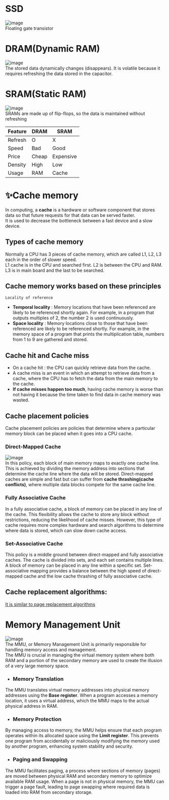 # SSD
![image](https://github.com/vacu9708/Fundamental-knowledge/assets/67142421/8fa0185b-57ff-48c8-a05f-7f7343c7aa22)<br>
Floating gate transistor

# DRAM(Dynamic RAM)
![image](https://github.com/vacu9708/Fundamental-knowledge/assets/67142421/f96a82f1-771e-43b9-b3df-a1fb2f80aaa8)<br>
The stored data dynamically changes (disappears). It is volatile because it requires refreshing the data stored in the capacitor.

# SRAM(Static RAM)
![image](https://github.com/vacu9708/Fundamental-knowledge/assets/67142421/60a9114b-c3c4-486c-924d-2f35167325c3)<br>
SRAMs are made up of flip-flops, so the data is maintained without refreshing

| Feature | DRAM    | SRAM    |
|---------|---------|---------|
| Refresh | O       | X       |
| Speed   | Bad     | Good    |
| Price   | Cheap   | Expensive |
| Density | High    | Low     |
| Usage   | RAM     | Cache   |

# ✨Cache memory
In computing, a **cache** is a hardware or software component that stores data so that future requests for that data can be served faster.<br>
It is used to decrease the bottleneck between a fast device and a slow device.<br>

## Types of cache memory
Normally a CPU has 3 pieces of cache memory, which are called L1, L2, L3 each in the order of slower speed.<br>
L1 cache is in the CPU and searched first. L2 is between the CPU and RAM. L3 is in main board and the last to be searched.

## Cache memory works based on these principles
`Locality of reference`
- **Temporal locality** : Memory locations that have been referenced are likely to be referenced shortly again. For example, in a program that outputs multiples of 2, the number 2 is used continuously.
- **Space locality** : Memory locations close to those that have been referenced are likely to be referenced shortly. For example, in the memory space of a program that prints the multiplication table, numbers from 1 to 9 are gathered and stored.

## Cache hit and Cache miss
- On a cache hit : the CPU can quickly retrieve data from the cache.
- A cache miss is an event in which an attempt to retrieve data from a cache, where the CPU has to fetch the data from the main memory to the cache.<br>
- **If cache misses happen too much**, having cache memory is worse than not having it because the time taken to find data in cache memory was wasted.<br>

## Cache placement policies
Cache placement policies are policies that determine where a particular memory block can be placed when it goes into a CPU cache.
### Direct-Mapped Cache
![image](https://user-images.githubusercontent.com/67142421/177051043-23ec7372-938a-4b7c-b317-b7174a99eabd.png)<br>
In this policy, each block of main memory maps to exactly one cache line. This is achieved by dividing the memory address into sections that determine the cache line where the data will be stored. Direct-mapped caches are simple and fast but can suffer from **cache thrashing(cache conflicts)**, where multiple data blocks compete for the same cache line.
### Fully Associative Cache
In a fully associative cache, a block of memory can be placed in any line of the cache. This flexibility allows the cache to store any block without restrictions, reducing the likelihood of cache misses. However, this type of cache requires more complex hardware and search algorithms to determine where data is stored, which can slow down cache access.
### Set-Associative Cache
This policy is a middle ground between direct-mapped and fully associative caches. The cache is divided into sets, and each set contains multiple lines. A block of memory can be placed in any line within a specific set. Set-associative mapping provides a balance between the high speed of direct-mapped cache and the low cache thrashing of fully associative cache. 

## Cache replacement algorithms:
[It is similar to page replacement algorithms](https://github.com/vacu9708/Fundamental-knowledge/tree/main/Operating%20system/Memory%20management)

# Memory Management Unit
![image](https://github.com/vacu9708/Fundamental-knowledge/assets/67142421/2d9eaa20-c99b-4dec-a5e3-9a2fc480aaf2)<br>
The MMU, or Memory Management Unit is primarily responsible for handling memory access and management.<br>
The MMU is crucial in managing the virtual memory system where both RAM and a portion of the secondary memory are used to create the illusion of a very large memory space.<br>

- ### Memory Translation
The MMU translates virtual memory addresses into physical memory addresses using the **Base register**. When a program accesses a memory location, it uses a virtual address, which the MMU maps to the actual physical address in RAM.
- ### Memory Protection
By managing access to memory, the MMU helps ensure that each program operates within its allocated space using the **Limit register**. This prevents one program from accidentally or maliciously modifying the memory used by another program, enhancing system stability and security.
- ### Paging and Swapping
The MMU facilitates paging, a process where sections of memory (pages) are moved between physical RAM and secondary memory to optimize available RAM usage. When a page is not in physical memory, the MMU can trigger a page fault, leading to page swapping where required data is loaded into RAM from secondary storage.

